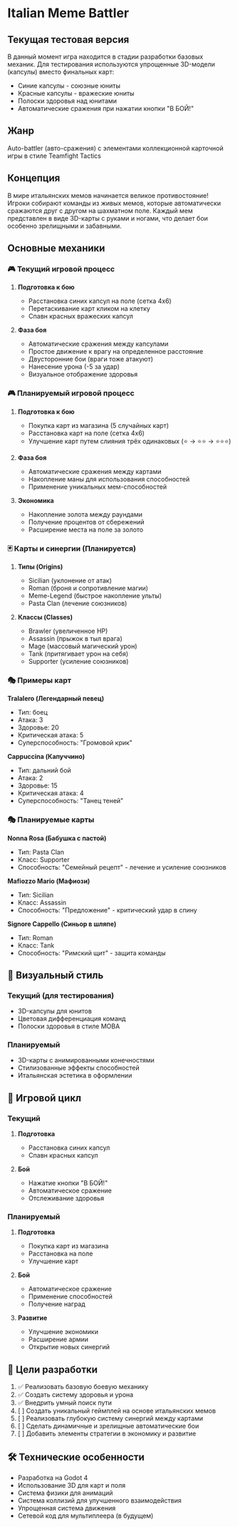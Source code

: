 # Italian Meme Battler

## Текущая тестовая версия
В данный момент игра находится в стадии разработки базовых механик. Для тестирования используются упрощенные 3D-модели (капсулы) вместо финальных карт:
- Синие капсулы - союзные юниты
- Красные капсулы - вражеские юниты
- Полоски здоровья над юнитами
- Автоматические сражения при нажатии кнопки "В БОЙ!"

## Жанр
Auto-battler (авто-сражения) с элементами коллекционной карточной игры в стиле Teamfight Tactics

## Концепция
В мире итальянских мемов начинается великое противостояние! Игроки собирают команды из живых мемов, которые автоматически сражаются друг с другом на шахматном поле. Каждый мем представлен в виде 3D-карты с руками и ногами, что делает бои особенно зрелищными и забавными.

## Основные механики

### 🎮 Текущий игровой процесс
1. **Подготовка к бою**
   - Расстановка синих капсул на поле (сетка 4x6)
   - Перетаскивание карт кликом на клетку
   - Спавн красных вражеских капсул

2. **Фаза боя**
   - Автоматические сражения между капсулами
   - Простое движение к врагу на определенное расстояние
   - Двусторонние бои (враги тоже атакуют)
   - Нанесение урона (-5 за удар)
   - Визуальное отображение здоровья

### 🎮 Планируемый игровой процесс
1. **Подготовка к бою**
   - Покупка карт из магазина (5 случайных карт)
   - Расстановка карт на поле (сетка 4x6)
   - Улучшение карт путем слияния трёх одинаковых (⭐ → ⭐⭐ → ⭐⭐⭐)

2. **Фаза боя**
   - Автоматические сражения между картами
   - Накопление маны для использования способностей
   - Применение уникальных мем-способностей

3. **Экономика**
   - Накопление золота между раундами
   - Получение процентов от сбережений
   - Расширение места на поле за золото

### 🃏 Карты и синергии (Планируется)
1. **Типы (Origins)**
   - Sicilian (уклонение от атак)
   - Roman (броня и сопротивление магии)
   - Meme-Legend (быстрое накопление ульты)
   - Pasta Clan (лечение союзников)

2. **Классы (Classes)**
   - Brawler (увеличенное HP)
   - Assassin (прыжок в тыл врага)
   - Mage (массовый магический урон)
   - Tank (притягивает урон на себя)
   - Supporter (усиление союзников)

### 🎭 Примеры карт

**Tralalero (Легендарный певец)**
- Тип: боец
- Атака: 3
- Здоровье: 20
- Критическая атака: 5
- Суперспособность: "Громовой крик"

**Cappuccina (Капуччино)**
- Тип: дальний бой
- Атака: 2
- Здоровье: 15
- Критическая атака: 4
- Суперспособность: "Танец теней"

### 🎭 Планируемые карты

**Nonna Rosa (Бабушка с пастой)**
- Тип: Pasta Clan
- Класс: Supporter
- Способность: "Семейный рецепт" - лечение и усиление союзников

**Mafiozzo Mario (Мафиози)**
- Тип: Sicilian
- Класс: Assassin
- Способность: "Предложение" - критический удар в спину

**Signore Cappello (Синьор в шляпе)**
- Тип: Roman
- Класс: Tank
- Способность: "Римский щит" - защита команды

## 🎨 Визуальный стиль
### Текущий (для тестирования)
- 3D-капсулы для юнитов
- Цветовая дифференциация команд
- Полоски здоровья в стиле MOBA

### Планируемый
- 3D-карты с анимированными конечностями
- Стилизованные эффекты способностей
- Итальянская эстетика в оформлении

## 🔄 Игровой цикл
### Текущий
1. **Подготовка**
   - Расстановка синих капсул
   - Спавн красных капсул

2. **Бой**
   - Нажатие кнопки "В БОЙ!"
   - Автоматическое сражение
   - Отслеживание здоровья

### Планируемый
1. **Подготовка**
   - Покупка карт из магазина
   - Расстановка на поле
   - Улучшение карт

2. **Бой**
   - Автоматическое сражение
   - Применение способностей
   - Получение наград

3. **Развитие**
   - Улучшение экономики
   - Расширение армии
   - Открытие новых синергий

## 🎯 Цели разработки
1. ✅ Реализовать базовую боевую механику
2. ✅ Создать систему здоровья и урона
3. ✅ Внедрить умный поиск пути
4. [ ] Создать уникальный геймплей на основе итальянских мемов
5. [ ] Реализовать глубокую систему синергий между картами
6. [ ] Сделать динамичные и зрелищные автоматические бои
7. [ ] Добавить элементы стратегии в экономику и развитие

## 🛠️ Технические особенности
- Разработка на Godot 4
- Использование 3D для карт и поля
- Система физики для анимаций
- Система коллизий для улучшенного взаимодействия
- Упрощенная система движения
- Сетевой код для мультиплеера (в будущем)
